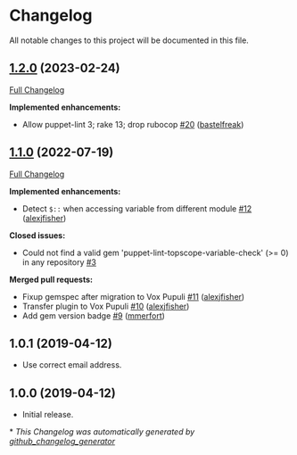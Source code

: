 # Changelog

All notable changes to this project will be documented in this file.

## [1.2.0](https://github.com/voxpupuli/puppet-lint-topscope-variable-check/tree/1.2.0) (2023-02-24)

[Full Changelog](https://github.com/voxpupuli/puppet-lint-topscope-variable-check/compare/1.1.0...1.2.0)

**Implemented enhancements:**

- Allow puppet-lint 3; rake 13; drop rubocop [\#20](https://github.com/voxpupuli/puppet-lint-topscope-variable-check/pull/20) ([bastelfreak](https://github.com/bastelfreak))

## [1.1.0](https://github.com/voxpupuli/puppet-lint-topscope-variable-check/tree/1.1.0) (2022-07-19)

[Full Changelog](https://github.com/voxpupuli/puppet-lint-topscope-variable-check/compare/1.0.1...1.1.0)

**Implemented enhancements:**

- Detect `$::` when accessing variable from different module [\#12](https://github.com/voxpupuli/puppet-lint-topscope-variable-check/pull/12) ([alexjfisher](https://github.com/alexjfisher))

**Closed issues:**

- Could not find a valid gem 'puppet-lint-topscope-variable-check' \(\>= 0\) in any repository [\#3](https://github.com/voxpupuli/puppet-lint-topscope-variable-check/issues/3)

**Merged pull requests:**

- Fixup gemspec after migration to Vox Pupuli [\#11](https://github.com/voxpupuli/puppet-lint-topscope-variable-check/pull/11) ([alexjfisher](https://github.com/alexjfisher))
- Transfer plugin to Vox Pupuli [\#10](https://github.com/voxpupuli/puppet-lint-topscope-variable-check/pull/10) ([alexjfisher](https://github.com/alexjfisher))
- Add gem version badge [\#9](https://github.com/voxpupuli/puppet-lint-topscope-variable-check/pull/9) ([mmerfort](https://github.com/mmerfort))

## 1.0.1 (2019-04-12)

* Use correct email address.

## 1.0.0 (2019-04-12)

* Initial release.


\* *This Changelog was automatically generated by [github_changelog_generator](https://github.com/github-changelog-generator/github-changelog-generator)*
